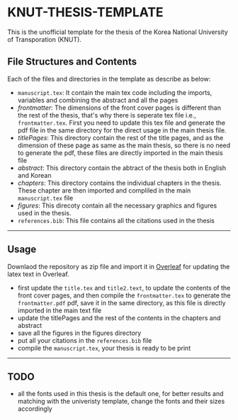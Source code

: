 # KNUT-THESIS-TEMPLATE

This is the unofficial template for the thesis of the Korea National University of Transporation (KNUT).

File Structures and Contents
---

Each of the files and directories in the template as describe as below:

- `manuscript.tex`: It contain the main tex code including the imports, variables and combining the abstract and all the pages
- *frontmatter*: The dimensions of the front cover pages is different than the rest of the thesis, that's why there is seperate tex file i.e., `frontmatter.tex`. First you need to update this tex file and generate the pdf file in the same directory for the direct usage in the main thesis file. 
- *titlePages*: This directory contain the rest of the title pages, and as the dimension of these page as same as the main thesis, so there is no need to generate the pdf, these files are directly imported in the main thesis file
- *abstract*: This directory contain the abtract of the thesis both in English and Korean
- *chapters*: This directory contains the individual chapters in the thesis. These chapter are then imported and compliled in the main `manuscript.tex` file
- *figures*: This direcoty contain all the necessary graphics and figures used in the thesis. 
- `references.bib`: This file contains all the citations used in the thesis
--- 

Usage
---
Downlaod the repository as zip file and import it in [Overleaf](https://www.overleaf.com/project/#) for updating the latex text in Overleaf.

- first update the `title.tex` and `title2.text`, to update the contents of the front cover pages, and then compile the `frontmatter.tex` to generate the `frontmatter.pdf` pdf, save it in the same directory, as this file is directly imported in the main text file
- update the titlePages and the rest of the contents in the chapters and abstract
- save all the figures in the figures directory 
- put all your citations in the `references.bib` file
- compile the `manuscript.tex`, your thesis is ready to be print
---

TODO
---
- all the fonts used in this thesis is the default one, for better results and matching with the univeristy template, change the fonts and their sizes accordingly


